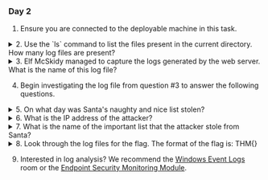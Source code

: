 ### Day 2


1. Ensure you are connected to the deployable machine in this task.

<details>
<summary>2. Use the `ls` command to list the files present in the current directory. How many log files are present?</summary>

```2```<br><br>You run the `ls` command after having the split-screen terminal show up. You will see the `SSHD.log` and `webserver.log` log files.
</details>
<details>
<summary>3. Elf McSkidy managed to capture the logs generated by the web server. What is the name of this log file?</summary>

```webserver.log```<br><br>This seems almost self explanitory but if you look carefully at the names one of them is in the question.
</details>

4. Begin investigating the log file from question #3 to answer the following questions.

<details>
<summary>5. On what day was Santa's naughty and nice list stolen?</summary>

```Friday```<br><br>Here this isn't as obvious because we have to find the date and then lookup what day of the week that fell on. If we use `grep "/naughty\|/nice" webserver.log`, we can get the day. It turns out that the day `18 Nov 2022` was a Friday.
</details>
<details>
<summary>6. What is the IP address of the attacker?</summary>

```10.10.249.191```<br><br>In our `grep` from question 5 if we look at the first section of the line it gives us our answer.
</details>
<details>
<summary>7. What is the name of the important list that the attacker stole from Santa?</summary>

```santaslist.txt```<br><br>If we look for list and filter further for `HTTP/1.1" 200` we get exactly one line with our file. You can do this with:
```bash
grep "" *.log | grep 'HTTP/1.1" 200'
```
</details>
<details>
<summary>8. Look through the log files for the flag. The format of the flag is: THM{}</summary>

```THM{STOLENSANTASLIST}```<br><br>I acquired this through the command `grep -Eo "THM{.*}" *.log` which is a regex way to capture the everything within the flag formated curly braces from all `.log` files in the current working directory.
</details>

9. Interested in log analysis? We recommend the [Windows Event Logs](https://tryhackme.com/room/windowseventlogs) room or the [Endpoint Security Monitoring Module](https://tryhackme.com/module/endpoint-security-monitoring).
